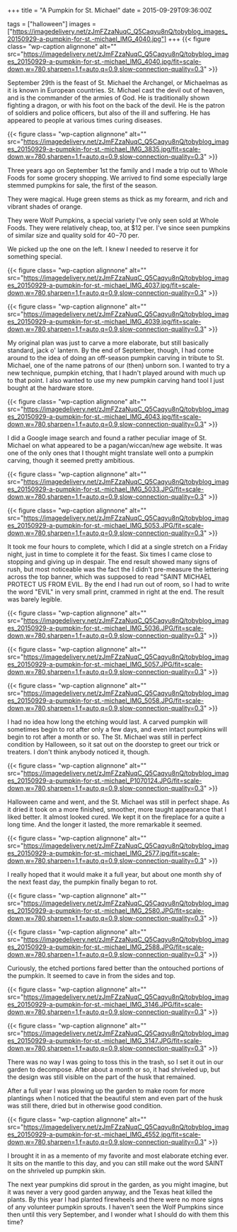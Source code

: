 +++
title = "A Pumpkin for St. Michael"
date = 2015-09-29T09:36:00Z

tags = ["halloween"]
images = ["https://imagedelivery.net/zJmFZzaNuqC_Q5Caqyu8nQ/tobyblog_images_20150929-a-pumpkin-for-st.-michael_IMG_4040.jpg"]
+++
{{< figure class= "wp-caption alignnone" alt="" src="https://imagedelivery.net/zJmFZzaNuqC_Q5Caqyu8nQ/tobyblog_images_20150929-a-pumpkin-for-st.-michael_IMG_4040.jpg/fit=scale-down,w=780,sharpen=1,f=auto,q=0.9,slow-connection-quality=0.3" >}}

September 29th is the feast of St. Michael the Archangel, or Michaelmas as it is known in European countries. St. Michael cast the devil out of heaven, and is the commander of the armies of God. He is traditionally shown fighting a dragon, or with his foot on the back of the devil. He is the patron of soldiers and police officers, but also of the ill and suffering. He has appeared to people at various times curing diseases.

<!--more-->

{{< figure class= "wp-caption alignnone" alt="" src="https://imagedelivery.net/zJmFZzaNuqC_Q5Caqyu8nQ/tobyblog_images_20150929-a-pumpkin-for-st.-michael_IMG_3835.jpg/fit=scale-down,w=780,sharpen=1,f=auto,q=0.9,slow-connection-quality=0.3" >}}

Three years ago on September 1st the family and I made a trip out to Whole Foods for some grocery shopping. We arrived to find some especially large stemmed pumpkins for sale, the first of the season. 

They were magical. Huge green stems as thick as my forearm, and rich and vibrant shades of orange.

They were Wolf Pumpkins, a special variety I've only seen sold at Whole Foods. They were relatively cheap, too, at $12 per. I've since seen pumpkins of similar size and quality sold for $40-$70 per.

We picked up the one on the left. I knew I needed to reserve it for something special.

{{< figure class= "wp-caption alignnone" alt="" src="https://imagedelivery.net/zJmFZzaNuqC_Q5Caqyu8nQ/tobyblog_images_20150929-a-pumpkin-for-st.-michael_IMG_4037.jpg/fit=scale-down,w=780,sharpen=1,f=auto,q=0.9,slow-connection-quality=0.3" >}}

{{< figure class= "wp-caption alignnone" alt="" src="https://imagedelivery.net/zJmFZzaNuqC_Q5Caqyu8nQ/tobyblog_images_20150929-a-pumpkin-for-st.-michael_IMG_4039.jpg/fit=scale-down,w=780,sharpen=1,f=auto,q=0.9,slow-connection-quality=0.3" >}}

My original plan was just to carve a more elaborate, but still basically standard, jack o' lantern. By the end of September, though, I had come around to the idea of doing an off-season pumpkin carving in tribute to St. Michael, one of the name patrons of our (then) unborn son. I wanted to try a new technique, pumpkin etching, that I hadn't played around with much up to that point. I also wanted to use my new pumpkin carving hand tool I just bought at the hardware store.

{{< figure class= "wp-caption alignnone" alt="" src="https://imagedelivery.net/zJmFZzaNuqC_Q5Caqyu8nQ/tobyblog_images_20150929-a-pumpkin-for-st.-michael_IMG_4043.jpg/fit=scale-down,w=780,sharpen=1,f=auto,q=0.9,slow-connection-quality=0.3" >}}

I did a Google image search and found a rather peculiar image of St. Michael on what appeared to be a pagan/wiccan/new age website. It was one of the only ones that I thought might translate well onto a pumpkin carving, though it seemed pretty ambitious.

{{< figure class= "wp-caption alignnone" alt="" src="https://imagedelivery.net/zJmFZzaNuqC_Q5Caqyu8nQ/tobyblog_images_20150929-a-pumpkin-for-st.-michael_IMG_5033.JPG/fit=scale-down,w=780,sharpen=1,f=auto,q=0.9,slow-connection-quality=0.3" >}}

{{< figure class= "wp-caption alignnone" alt="" src="https://imagedelivery.net/zJmFZzaNuqC_Q5Caqyu8nQ/tobyblog_images_20150929-a-pumpkin-for-st.-michael_IMG_5053.JPG/fit=scale-down,w=780,sharpen=1,f=auto,q=0.9,slow-connection-quality=0.3" >}}

It took me four hours to complete, which I did at a single stretch on a Friday night, just in time to complete it for the feast. Six times I came close to stopping and giving up in despair. The end result showed many signs of rush, but most noticeable was the fact the I didn't pre-measure the lettering across the top banner, which was supposed to read "SAINT MICHAEL PROTECT US FROM EVIL. By the end I had run out of room, so I had to write the word "EVIL" in very small print, crammed in right at the end. The result was barely legible.

{{< figure class= "wp-caption alignnone" alt="" src="https://imagedelivery.net/zJmFZzaNuqC_Q5Caqyu8nQ/tobyblog_images_20150929-a-pumpkin-for-st.-michael_IMG_5036.JPG/fit=scale-down,w=780,sharpen=1,f=auto,q=0.9,slow-connection-quality=0.3" >}}

{{< figure class= "wp-caption alignnone" alt="" src="https://imagedelivery.net/zJmFZzaNuqC_Q5Caqyu8nQ/tobyblog_images_20150929-a-pumpkin-for-st.-michael_IMG_5057.JPG/fit=scale-down,w=780,sharpen=1,f=auto,q=0.9,slow-connection-quality=0.3" >}}

{{< figure class= "wp-caption alignnone" alt="" src="https://imagedelivery.net/zJmFZzaNuqC_Q5Caqyu8nQ/tobyblog_images_20150929-a-pumpkin-for-st.-michael_IMG_5058.JPG/fit=scale-down,w=780,sharpen=1,f=auto,q=0.9,slow-connection-quality=0.3" >}}

I had no idea how long the etching would last. A carved pumpkin will sometimes begin to rot after only a few days, and even intact pumpkins will begin to rot after a month or so. The St. Michael was still in perfect condition by Halloween, so it sat out on the doorstep to greet our trick or treaters. I don't think anybody noticed it, though.

{{< figure class= "wp-caption alignnone" alt="" src="https://imagedelivery.net/zJmFZzaNuqC_Q5Caqyu8nQ/tobyblog_images_20150929-a-pumpkin-for-st.-michael_P1070124.JPG/fit=scale-down,w=780,sharpen=1,f=auto,q=0.9,slow-connection-quality=0.3" >}}

Halloween came and went, and the St. Michael was still in perfect shape. As it dried it took on a more finished, smoother, more taught appearance that I liked better. It almost looked cured. We kept it on the fireplace for a quite a long time. And the longer it lasted, the more remarkable it seemed.

{{< figure class= "wp-caption alignnone" alt="" src="https://imagedelivery.net/zJmFZzaNuqC_Q5Caqyu8nQ/tobyblog_images_20150929-a-pumpkin-for-st.-michael_IMG_2577.jpg/fit=scale-down,w=780,sharpen=1,f=auto,q=0.9,slow-connection-quality=0.3" >}}

I really hoped that it would make it a full year, but about one month shy of the next feast day, the pumpkin finally began to rot.

{{< figure class= "wp-caption alignnone" alt="" src="https://imagedelivery.net/zJmFZzaNuqC_Q5Caqyu8nQ/tobyblog_images_20150929-a-pumpkin-for-st.-michael_IMG_2580.JPG/fit=scale-down,w=780,sharpen=1,f=auto,q=0.9,slow-connection-quality=0.3" >}}

{{< figure class= "wp-caption alignnone" alt="" src="https://imagedelivery.net/zJmFZzaNuqC_Q5Caqyu8nQ/tobyblog_images_20150929-a-pumpkin-for-st.-michael_IMG_2588.JPG/fit=scale-down,w=780,sharpen=1,f=auto,q=0.9,slow-connection-quality=0.3" >}}

Curiously, the etched portions fared better than the ontouched portions of the pumpkin. It seemed to cave in from the sides and top.

{{< figure class= "wp-caption alignnone" alt="" src="https://imagedelivery.net/zJmFZzaNuqC_Q5Caqyu8nQ/tobyblog_images_20150929-a-pumpkin-for-st.-michael_IMG_3146.JPG/fit=scale-down,w=780,sharpen=1,f=auto,q=0.9,slow-connection-quality=0.3" >}}

{{< figure class= "wp-caption alignnone" alt="" src="https://imagedelivery.net/zJmFZzaNuqC_Q5Caqyu8nQ/tobyblog_images_20150929-a-pumpkin-for-st.-michael_IMG_3147.JPG/fit=scale-down,w=780,sharpen=1,f=auto,q=0.9,slow-connection-quality=0.3" >}}

There was no way I was going to toss this in the trash, so I set it out in our garden to decompose. After about a month or so, it had shriveled up, but the design was still visible on the part of the husk that remained.

After a full year I was plowing up the garden to make room for more plantings when I noticed that the beautiful stem and even part of the husk was still there, dried but in otherwise good condition.

{{< figure class= "wp-caption alignnone" alt="" src="https://imagedelivery.net/zJmFZzaNuqC_Q5Caqyu8nQ/tobyblog_images_20150929-a-pumpkin-for-st.-michael_IMG_4552.jpg/fit=scale-down,w=780,sharpen=1,f=auto,q=0.9,slow-connection-quality=0.3" >}}

I brought it in as a memento of my favorite and most elaborate etching ever. It sits on the mantle to this day, and you can still make out the word SAINT on the shriveled up pumpkin skin.

The next year pumpkins did sprout in the garden, as you might imagine, but it was never a very good garden anyway, and the Texas heat killed the plants. By this year I had planted firewheels and there were no more signs of any volunteer pumpkin sprouts. I haven't seen the Wolf Pumpkins since then until this very September, and I wonder what I should do with them this time?

